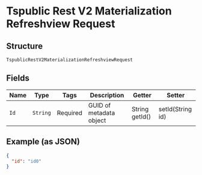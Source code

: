 
# Tspublic Rest V2 Materialization Refreshview Request

## Structure

`TspublicRestV2MaterializationRefreshviewRequest`

## Fields

| Name | Type | Tags | Description | Getter | Setter |
|  --- | --- | --- | --- | --- | --- |
| `Id` | `String` | Required | GUID of metadata object | String getId() | setId(String id) |

## Example (as JSON)

```json
{
  "id": "id0"
}
```

